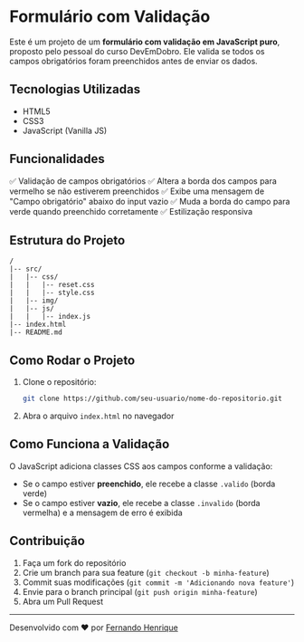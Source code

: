# Formulário com Validação

Este é um projeto de um **formulário com validação em JavaScript puro**, proposto pelo pessoal do curso DevEmDobro. Ele valida se todos os campos obrigatórios foram preenchidos antes de enviar os dados.

## Tecnologias Utilizadas

- HTML5
- CSS3
- JavaScript (Vanilla JS)

## Funcionalidades

✅ Validação de campos obrigatórios ✅ Altera a borda dos campos para vermelho se não estiverem preenchidos ✅ Exibe uma mensagem de "Campo obrigatório" abaixo do input vazio ✅ Muda a borda do campo para verde quando preenchido corretamente ✅ Estilização responsiva

## Estrutura do Projeto

```
/
|-- src/
|   |-- css/
|   |   |-- reset.css
|   |   |-- style.css
|   |-- img/
|   |-- js/
|   |   |-- index.js
|-- index.html
|-- README.md
```

## Como Rodar o Projeto

1. Clone o repositório:
   ```sh
   git clone https://github.com/seu-usuario/nome-do-repositorio.git
   ```
2. Abra o arquivo `index.html` no navegador

## Como Funciona a Validação

O JavaScript adiciona classes CSS aos campos conforme a validação:

- Se o campo estiver **preenchido**, ele recebe a classe `.valido` (borda verde)
- Se o campo estiver **vazio**, ele recebe a classe `.invalido` (borda vermelha) e a mensagem de erro é exibida

## Contribuição

1. Faça um fork do repositório
2. Crie um branch para sua feature (`git checkout -b minha-feature`)
3. Commit suas modificações (`git commit -m 'Adicionando nova feature'`)
4. Envie para o branch principal (`git push origin minha-feature`)
5. Abra um Pull Request

---

Desenvolvido com ❤️ por [Fernando Henrique](https://github.com/TI-fernando)


